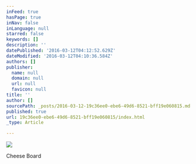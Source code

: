 ```yaml
---
inFeed: true
hasPage: true
inNav: false
inLanguage: null
starred: false
keywords: []
description: ''
datePublished: '2016-03-12T04:12:52.629Z'
dateModified: '2016-03-12T04:10:36.584Z'
authors: []
publisher:
  name: null
  domain: null
  url: null
  favicon: null
title: ''
author: []
sourcePath: _posts/2016-03-12-19c36ee0-ebe6-49d6-8521-bff19e060815.md
published: true
url: 19c36ee0-ebe6-49d6-8521-bff19e060815/index.html
_type: Article

---
```

![](https://the-grid-user-content.s3-us-west-2.amazonaws.com/a279e29c-f3ae-46e6-af7f-e849697a1549.jpg)

Cheese Board